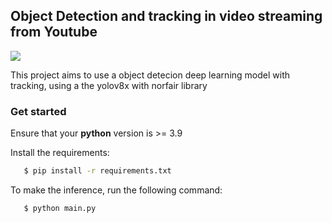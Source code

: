 ## Object Detection and tracking in video streaming from Youtube

![](icon/icon.gif)


This project aims to use a object detecion deep learning model with tracking, using a the yolov8x with norfair library


### Get started

Ensure that your **python** version is >= 3.9

Install the requirements:

```bash
   $ pip install -r requirements.txt 
```

To make the inference, run the following command:

```bash
   $ python main.py 
```



